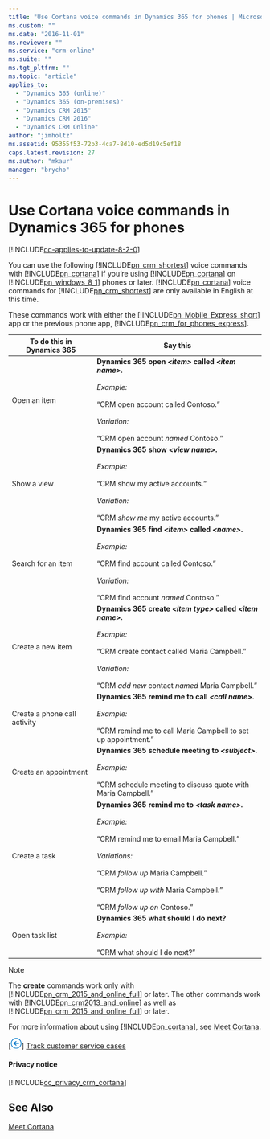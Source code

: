 ```yaml
---
title: "Use Cortana voice commands in Dynamics 365 for phones | MicrosoftDocs"
ms.custom: ""
ms.date: "2016-11-01"
ms.reviewer: ""
ms.service: "crm-online"
ms.suite: ""
ms.tgt_pltfrm: ""
ms.topic: "article"
applies_to: 
  - "Dynamics 365 (online)"
  - "Dynamics 365 (on-premises)"
  - "Dynamics CRM 2015"
  - "Dynamics CRM 2016"
  - "Dynamics CRM Online"
author: "jimholtz"
ms.assetid: 95355f53-72b3-4ca7-8d10-ed5d19c5ef18
caps.latest.revision: 27
ms.author: "mkaur"
manager: "brycho"
---
```

# Use Cortana voice commands in Dynamics 365 for phones

[!INCLUDE[cc-applies-to-update-8-2-0](../../../../includes/cc_applies_to_update_8_2_0.md)]

You can use the following [!INCLUDE[pn_crm_shortest](../../../../includes/pn-crm-shortest.md)] voice commands with [!INCLUDE[pn_cortana](../../../../includes/pn-cortana.md)] if you’re using [!INCLUDE[pn_cortana](../../../../includes/pn-cortana.md)] on [!INCLUDE[pn_windows_8_1](../../../../includes/pn-windows-8-1.md)] phones or later. [!INCLUDE[pn_cortana](../../../../includes/pn-cortana.md)] voice commands for [!INCLUDE[pn_crm_shortest](../../../../includes/pn-crm-shortest.md)] are only available in English at this time.  
  
 These commands work with either the [!INCLUDE[pn_Mobile_Express_short](../../../../includes/pn-mobile-express-short.md)] app or the previous phone app, [!INCLUDE[pn_crm_for_phones_express](../../../../includes/pn-crm-for-phones-express.md)].  
  
|To do this in Dynamics 365|Say this|  
|--------------------------------|--------------|  
|Open an item|**Dynamics 365 open *\<item>* called *\<item name>*.**<br /><br /> *Example:*<br /><br /> “CRM open account called Contoso.”<br /><br /> *Variation:*<br /><br /> “CRM open account *named* Contoso.”|  
|Show a view|**Dynamics 365 show *\<view name>*.**<br /><br /> *Example:*<br /><br /> “CRM show my active accounts.”<br /><br /> *Variation:*<br /><br /> “CRM *show me* my active accounts.”|  
|Search for an item|**Dynamics 365 find *\<item>* called *\<name>*.**<br /><br /> *Example:*<br /><br /> “CRM find account called Contoso.”<br /><br /> *Variation:*<br /><br /> “CRM find account *named* Contoso.”|  
|Create a new item|**Dynamics 365 create *\<item type>* called *\<item name>*.**<br /><br /> *Example:*<br /><br /> “CRM create contact called Maria Campbell.”<br /><br /> *Variation:*<br /><br /> “CRM *add new* contact *named* Maria Campbell.”|  
|Create a phone call activity|**Dynamics 365 remind me to call *\<call name>*.**<br /><br /> *Example:*<br /><br /> “CRM remind me to call Maria Campbell to set up appointment.”|  
|Create an appointment|**Dynamics 365 schedule meeting to *\<subject>*.**<br /><br /> *Example:*<br /><br /> “CRM schedule meeting to discuss quote with Maria Campbell.”|  
|Create a task|**Dynamics 365 remind me to *\<task name>*.**<br /><br /> *Example:*<br /><br /> “CRM remind me to email Maria Campbell.”<br /><br /> *Variations:*<br /><br /> “CRM *follow up* Maria Campbell.”<br /><br /> “CRM *follow up with* Maria Campbell.”<br /><br /> “CRM *follow up on* Contoso.”|  
|Open task list|**Dynamics 365 what should I do next?**<br /><br /> *Example:*<br /><br /> “CRM what should I do next?”|  
  
> [!NOTE]
>  The **create** commands work only with [!INCLUDE[pn_crm_2015_and_online_full](../../../../includes/pn-crm-2015-and-online-full.md)] or later. The other commands work with [!INCLUDE[pn_crm2013_and_online](../../../../includes/pn-crm2013-and-online.md)] as well as [!INCLUDE[pn_crm_2015_and_online_full](../../../../includes/pn-crm-2015-and-online-full.md)] or later.  
  
 For more information about using [!INCLUDE[pn_cortana](../../../../includes/pn-cortana.md)], see [Meet Cortana](http://go.microsoft.com/fwlink/p/?LinkID=401573).  
  
 [![Left arrow icon](../../../media/left-arrow-blue-circle.png "Left arrow icon")] [Track customer service cases](track-customer-service-cases-dynamics-365-phones-tablets.md)  
  
#### Privacy notice  
 [!INCLUDE[cc_privacy_crm_cortana](../../../../includes/cc-privacy-crm-cortana.md)]  
  
## See Also  
 [Meet Cortana](http://go.microsoft.com/fwlink/p/?LinkID=401573)